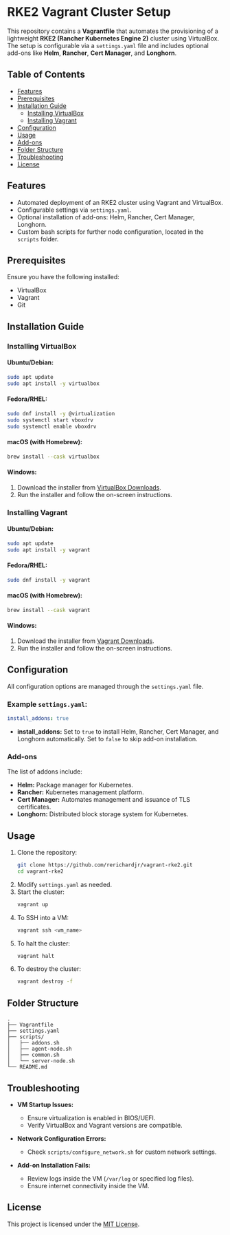 # RKE2 Vagrant Cluster Setup

This repository contains a **Vagrantfile** that automates the provisioning of a lightweight **RKE2 (Rancher Kubernetes Engine 2)** cluster using VirtualBox. The setup is configurable via a `settings.yaml` file and includes optional add-ons like **Helm**, **Rancher**, **Cert Manager**, and **Longhorn**.

## Table of Contents
- [Features](#features)
- [Prerequisites](#prerequisites)
- [Installation Guide](#installation-guide)
  - [Installing VirtualBox](#installing-virtualbox)
  - [Installing Vagrant](#installing-vagrant)
- [Configuration](#configuration)
- [Usage](#usage)
- [Add-ons](#add-ons)
- [Folder Structure](#folder-structure)
- [Troubleshooting](#troubleshooting)
- [License](#license)

## Features
- Automated deployment of an RKE2 cluster using Vagrant and VirtualBox.
- Configurable settings via `settings.yaml`.
- Optional installation of add-ons: Helm, Rancher, Cert Manager, Longhorn.
- Custom bash scripts for further node configuration, located in the `scripts` folder.

## Prerequisites
Ensure you have the following installed:
- VirtualBox
- Vagrant
- Git

## Installation Guide

### Installing VirtualBox

#### **Ubuntu/Debian:**
```bash
sudo apt update
sudo apt install -y virtualbox
```

#### **Fedora/RHEL:**
```bash
sudo dnf install -y @virtualization
sudo systemctl start vboxdrv
sudo systemctl enable vboxdrv
```

#### **macOS (with Homebrew):**
```bash
brew install --cask virtualbox
```

#### **Windows:**
1. Download the installer from [VirtualBox Downloads](https://www.virtualbox.org/wiki/Downloads).
2. Run the installer and follow the on-screen instructions.

### Installing Vagrant

#### **Ubuntu/Debian:**
```bash
sudo apt update
sudo apt install -y vagrant
```

#### **Fedora/RHEL:**
```bash
sudo dnf install -y vagrant
```

#### **macOS (with Homebrew):**
```bash
brew install --cask vagrant
```

#### **Windows:**
1. Download the installer from [Vagrant Downloads](https://www.vagrantup.com/downloads).
2. Run the installer and follow the on-screen instructions.

## Configuration
All configuration options are managed through the `settings.yaml` file.

### Example `settings.yaml`:
```yaml
install_addons: true
```
- **install_addons:** Set to `true` to install Helm, Rancher, Cert Manager, and Longhorn automatically. Set to `false` to skip add-on installation.

### Add-ons
The list of addons include:
- **Helm:** Package manager for Kubernetes.
- **Rancher:** Kubernetes management platform.
- **Cert Manager:** Automates management and issuance of TLS certificates.
- **Longhorn:** Distributed block storage system for Kubernetes.


## Usage
1. Clone the repository:
   ```bash
   git clone https://github.com/rerichardjr/vagrant-rke2.git
   cd vagrant-rke2
   ```
2. Modify `settings.yaml` as needed.
3. Start the cluster:
   ```bash
   vagrant up
   ```
4. To SSH into a VM:
   ```bash
   vagrant ssh <vm_name>
   ```
5. To halt the cluster:
   ```bash
   vagrant halt
   ```
6. To destroy the cluster:
   ```bash
   vagrant destroy -f
   ```

## Folder Structure
```
.
├── Vagrantfile
├── settings.yaml
├── scripts/
│   ├── addons.sh
│   ├── agent-node.sh
│   ├── common.sh
│   └── server-node.sh
└── README.md
```

## Troubleshooting
- **VM Startup Issues:**
  - Ensure virtualization is enabled in BIOS/UEFI.
  - Verify VirtualBox and Vagrant versions are compatible.

- **Network Configuration Errors:**
  - Check `scripts/configure_network.sh` for custom network settings.

- **Add-on Installation Fails:**
  - Review logs inside the VM (`/var/log` or specified log files).
  - Ensure internet connectivity inside the VM.

## License
This project is licensed under the [MIT License](LICENSE).

